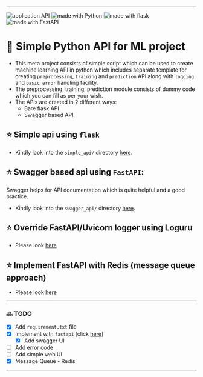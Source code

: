 ----
 <img src="https://img.shields.io/badge/application-REST%20API-yellow.svg?style=flat-square" alt="application API">  <img src="https://img.shields.io/badge/Python-3.6-green.svg?style=flat-square" alt="made with Python"> <img src="https://img.shields.io/badge/package-Flask-blue.svg?style=flat" alt="made with flask"> <img src="https://img.shields.io/badge/package-FastAPI-blue.svg?style=flat" alt="made with FastAPI">

# :rocket: Simple Python API for ML project

- This meta project consists of simple script which can be used to create machine learning API in python which includes separate template for creating `preprocessing`, `training` and `prediction` API along with `logging` and `basic error` handling facility. 
- The preprocessing, training, prediction module consists of dummy code which you can fill as per your wish.
- The APIs are created in 2 different ways:
  - Bare flask API
  - Swagger based API

## :star: Simple api using `flask`

- Kindly look into the `simple_api/` directory [here](https://github.com/msank00/api_in_python/tree/master/simple_api).

## :star: Swagger based api using `FastAPI`:

Swagger helps for API documentation which is quite helpful and a good practice. 

- Kindly look into the `swagger_api/` directory [here](https://github.com/msank00/api_in_python/tree/master/swagger_api).

##  :star: Override FastAPI/Uvicorn logger using Loguru

- Please look [here](https://github.com/msank00/api_in_python/tree/master/fastapi_logging) 


##  :star: Implement FastAPI with Redis (message queue approach)

- Please look [here](https://github.com/msank00/api_in_python/tree/master/redis_api) 

----

### :soon: TODO 

-  [x] Add `requirement.txt` file
-  [X] Implement with `fastapi` [click [here](https://github.com/tiangolo/fastapi)]
   -  [X] Add swagger UI
-  [ ] Add error code
-  [ ] Add simple web UI
-  [x] Message Queue - Redis

----
